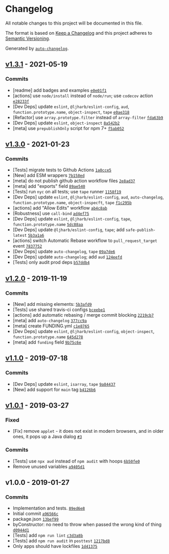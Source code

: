 # Changelog

All notable changes to this project will be documented in this file.

The format is based on [Keep a Changelog](https://keepachangelog.com/en/1.0.0/)
and this project adheres to [Semantic Versioning](https://semver.org/spec/v2.0.0.html).

Generated by [`auto-changelog`](https://github.com/CookPete/auto-changelog).

## [v1.3.1](https://github.com/ljharb/html-element-map/compare/v1.3.0...v1.3.1) - 2021-05-19

### Commits

- [readme] add badges and examples [`e0e01f1`](https://github.com/ljharb/html-element-map/commit/e0e01f12410d817c167b24cec90160f3c7446907)
- [actions] use `node/install` instead of `node/run`; use `codecov` action [`e28233f`](https://github.com/ljharb/html-element-map/commit/e28233f18dd0d93bd6f3042661a47416c8b70e35)
- [Dev Deps] update `eslint`, `@ljharb/eslint-config`, `aud`, `function.prototype.name`, `object-inspect`, `tape` [`e0ae318`](https://github.com/ljharb/html-element-map/commit/e0ae3186d74f0e7b9ed990402ae46dafb155b2de)
- [Refactor] use `array.prototype.filter` instead of `array-filter` [`fda63b9`](https://github.com/ljharb/html-element-map/commit/fda63b98f7892f0979c3b6e32d2db2029055158c)
- [Dev Deps] update `eslint`, `object-inspect` [`8a542b2`](https://github.com/ljharb/html-element-map/commit/8a542b227bc3482465dcb5e9a321017f0bf42d2c)
- [meta] use `prepublishOnly` script for npm 7+ [`f5ab052`](https://github.com/ljharb/html-element-map/commit/f5ab052de742ced3ad56c3e849507566c5988505)

## [v1.3.0](https://github.com/ljharb/html-element-map/compare/v1.2.0...v1.3.0) - 2021-01-23

### Commits

- [Tests] migrate tests to Github Actions [`1a0cce5`](https://github.com/ljharb/html-element-map/commit/1a0cce57a30cbb8b586361418027d9ba69c5a884)
- [New] add ESM wrappers [`7b158ed`](https://github.com/ljharb/html-element-map/commit/7b158ed435d4ba897cc31ea266abcd913e1968d5)
- [meta] do not publish github action workflow files [`2e8ad37`](https://github.com/ljharb/html-element-map/commit/2e8ad378f75592346e94725b1927de7afaec2552)
- [meta] add "exports" field [`89ae540`](https://github.com/ljharb/html-element-map/commit/89ae54009fcb7c025156d0bf3d3eace0cc827e8e)
- [Tests] run `nyc` on all tests; use `tape` runner [`1158f19`](https://github.com/ljharb/html-element-map/commit/1158f1952605c5652a9c7ea143b2c2d4f111c897)
- [Dev Deps] update `eslint`, `@ljharb/eslint-config`, `aud`, `auto-changelog`, `function.prototype.name`, `object-inspecft`, `tape` [`f1c295b`](https://github.com/ljharb/html-element-map/commit/f1c295ba138c6114b5b8b10867db6affddb4d01c)
- [actions] add "Allow Edits" workflow [`ab4c8ab`](https://github.com/ljharb/html-element-map/commit/ab4c8ab4ec9164cdf5d31359c33bea1999eaeeae)
- [Robustness] use `call-bind` [`ad4ef75`](https://github.com/ljharb/html-element-map/commit/ad4ef75621c2dbc7b70966775cfda2f3fce04458)
- [Dev Deps] update `eslint`, `@ljharb/eslint-config`, `tape`, `function.prototype.name` [`5dc88aa`](https://github.com/ljharb/html-element-map/commit/5dc88aa8c3b51c2f7b614001e5b0630a926b5cda)
- [Dev Deps] update `@ljharb/eslint-config`, `tape`; add `safe-publish-latest` [`5b3a1a6`](https://github.com/ljharb/html-element-map/commit/5b3a1a6a3789c8f6d5efc3122f8ee732bc85d9a3)
- [actions] switch Automatic Rebase workflow to `pull_request_target` event [`7837752`](https://github.com/ljharb/html-element-map/commit/7837752ec4189c8f1ac89e0dac8df449dc29312c)
- [Dev Deps] update `auto-changelog`, `tape` [`09a7de6`](https://github.com/ljharb/html-element-map/commit/09a7de6a99d9bd49e345a24c7f040ab2f58b5c14)
- [Dev Deps] update `auto-changelog`; add `aud` [`124eefd`](https://github.com/ljharb/html-element-map/commit/124eefdfcfffa248a8fe590c002a8fc03fcfb8fe)
- [Tests] only audit prod deps [`b57ddb4`](https://github.com/ljharb/html-element-map/commit/b57ddb419c0766cebb3395129d471221e24b4bc7)

## [v1.2.0](https://github.com/ljharb/html-element-map/compare/v1.1.0...v1.2.0) - 2019-11-19

### Commits

- [New] add missing elements: [`5b3afd9`](https://github.com/ljharb/html-element-map/commit/5b3afd94afaf706879e11ce7da4b627b53f2b2f4)
- [Tests] use shared travis-ci configs [`bceebe1`](https://github.com/ljharb/html-element-map/commit/bceebe130e3fab955e6345f6115a272711f5499f)
- [actions] add automatic rebasing / merge commit blocking [`2219cb7`](https://github.com/ljharb/html-element-map/commit/2219cb7ca869dfdf13a1ab54dae96c3efb7d6ed1)
- [meta] add `auto-changelog` [`377cc9a`](https://github.com/ljharb/html-element-map/commit/377cc9a762fe3e4205168301c24a399a183daea3)
- [meta] create FUNDING.yml [`c1e8765`](https://github.com/ljharb/html-element-map/commit/c1e87653fc5acadc56698afa38475749e95a9e3f)
- [Dev Deps] update `eslint`, `@ljharb/eslint-config`, `object-inspect`, `function.prototype.name` [`645d278`](https://github.com/ljharb/html-element-map/commit/645d278d6cc7b52d1c721f7bc6bdd84a287e51d6)
- [meta] add `funding` field [`9b75c6e`](https://github.com/ljharb/html-element-map/commit/9b75c6e641830d0edec23e32122ff4415f2dd01d)

## [v1.1.0](https://github.com/ljharb/html-element-map/compare/v1.0.1...v1.1.0) - 2019-07-18

### Commits

- [Dev Deps] update `eslint`, `isarray`, `tape` [`9a84437`](https://github.com/ljharb/html-element-map/commit/9a844371a81ccb6f6e687c9de9ad24603c9b9369)
- [New] add support for `main` tag [`b4126b6`](https://github.com/ljharb/html-element-map/commit/b4126b66caa26d1b644cc1acc41b9c10572d350d)

## [v1.0.1](https://github.com/ljharb/html-element-map/compare/v1.0.0...v1.0.1) - 2019-03-27

### Fixed

- [Fix] remove `applet` - it does not exist in modern browsers, and in older ones, it pops up a Java dialog [`#3`](https://github.com/ljharb/html-element-map/issues/3)

### Commits

- [Tests] use `npx aud` instead of `npm audit` with hoops [`6b50fe0`](https://github.com/ljharb/html-element-map/commit/6b50fe04ca6d8f25ea014f5723cdb60a8ba2f44c)
- Remove unused variables [`a9405d1`](https://github.com/ljharb/html-element-map/commit/a9405d1254803a01a6bedf6cd9502653df9db8c9)

## v1.0.0 - 2019-01-27

### Commits

- Implementation and tests. [`89ed6e8`](https://github.com/ljharb/html-element-map/commit/89ed6e8f999958d55a1436df09682401f796074a)
- Initial commit [`a96566c`](https://github.com/ljharb/html-element-map/commit/a96566ce0af96c65f54ba505b96ed162de0a6ab8)
- package.json [`13bef99`](https://github.com/ljharb/html-element-map/commit/13bef99dad73526019e666c7e213d67dcc9cf629)
- byConstructor: no need to throw when passed the wrong kind of thing [`d0944d1`](https://github.com/ljharb/html-element-map/commit/d0944d1ef92feee9377dc4c42669c431cd3c1bea)
- [Tests] add `npm run lint` [`c3d3a8b`](https://github.com/ljharb/html-element-map/commit/c3d3a8b0c8bc61494b7a0b774d51054cce969749)
- [Tests] add `npm run audit` in `posttest` [`1217bd8`](https://github.com/ljharb/html-element-map/commit/1217bd898bcc050b80a870ff31ac61a3643919a4)
- Only apps should have lockfiles [`1d41375`](https://github.com/ljharb/html-element-map/commit/1d413752ccf5ebb2d4e6d37e548118a86c98eda4)
